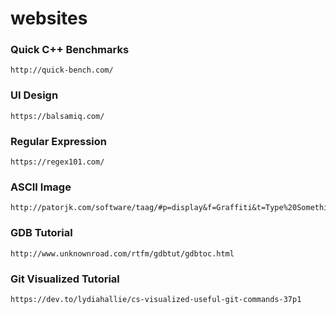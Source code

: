 # websites


### Quick C++ Benchmarks ###
```
http://quick-bench.com/
```

### UI Design ###
```
https://balsamiq.com/
```

### Regular Expression ###
```
https://regex101.com/
```

### ASCII Image ###
```
http://patorjk.com/software/taag/#p=display&f=Graffiti&t=Type%20Something%20
```

### GDB Tutorial ###
```
http://www.unknownroad.com/rtfm/gdbtut/gdbtoc.html
```

### Git Visualized Tutorial ###
```
https://dev.to/lydiahallie/cs-visualized-useful-git-commands-37p1
```
